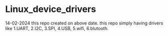 # Linux_device_drivers
14-02-2024
this repo created on above date.
this repo simply having drivers like 1.UART, 2.I2C, 3.SPI, 4.USB, 5.wifi, 6.blutooth.
